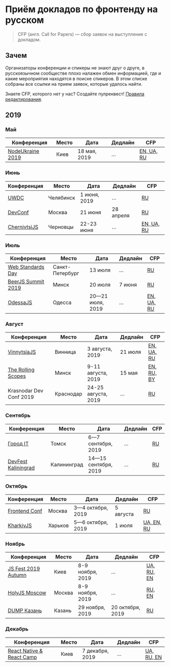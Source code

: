 # Приём докладов по фронтенду на русском

> CFP (англ. Call for Papers) — сбор заявок на выступление с докладом.

## Зачем

Организаторы конференции и спикеры не знают друг о друге,
в русскоязычном сообществе плохо налажен обмен информацией,
где и какие мероприятия находятся в поиске спикеров.
В этом списке собраны все ссылки на прием заявок, которые удалось найти.

Знаете CFP, которого нет у нас? Создайте пулреквест! [Правила редактирования](CONTRIBUTION.md).

## 2019

### Май

| Конференция | Место | Дата | Дедлайн | CFP |
| ---------- | -------- | ---- | ------------------- | ------------------------ |
| [NodeUkraine 2019](https://nodeukraine.org.ua/) | Киев | 18 мая, 2019 | … | [EN, UA, RU](https://docs.google.com/forms/d/e/1FAIpQLSfMBr0yFs9zRt5T6GoM7MRYS5XF481aGND2pCh9DUs03FTD3w/viewform) |

### Июнь

| Конференция | Место | Дата | Дедлайн | CFP |
| ---------- | -------- | ---- | ------------------- | ------------------------ |
| [UWDC](https://uwdc.ru) | Челябинск | 1 июня, 2019 | … | [RU](mailto:ai@unit6.ru) |
| [DevConf](https://devconf.ru/ru) | Москва | 21 июня | 28 апреля | [RU](https://conf.guru/ru/c/devconf2019/offer)
| [ChernivtsiJS](https://chernivtsi.js.org/) | Черновцы | 22-23 июня | … | [EN, UA, RU](https://docs.google.com/forms/d/e/1FAIpQLSdEPNaOmaA2OgCV9uM3JsK8RDvI7gXz1XweKwiI-ev73CozoQ/viewform)

### Июль

| Конференция | Место | Дата | Дедлайн | CFP |
| ---------- | -------- | ---- | ------------------- | ------------------------ |
| [Web Standards Day](https://wsd.events/2019/07/13/) | Санкт-Петербург | 13 июля | … | [RU](https://wsd.events/2019/07/13/)|
| [BeerJS Summit 2019](https://beerjssummit.com/) | Минск | 20 июля | 7 июня | [RU](https://goo.gl/forms/DP9isGyNOCnPsZ7o1)|
| [OdessaJS](http://odessajs.org/) | Одесса | 20—21 июля, 2019 | … | [EN, UA, RU](https://docs.google.com/forms/d/e/1FAIpQLSeQqU4iM-vBx6VRWHQcE1zKh3LW4KZ5231Oe0dQx-neBrrc3g/viewform) |

### Август

| Конференция | Место | Дата | Дедлайн | CFP |
| ---------- | -------- | ---- | ------------------- | ------------------------ |
| [VinnytsiaJS](http://vinnytsiajs.org/) | Винница | 3 августа, 2019 | 21 июля | [EN, UA, RU](http://vinnytsiajs.org/call-for-papers/) |
| [The Rolling Scopes](https://rsconf.by/) | Минск | 9-11 августа, 2019 | 15 мая | [EN, RU, BY](https://docs.google.com/forms/d/e/1FAIpQLSe1Mx_HLnAm09pB0ngzx_eCBJg29mzUdM0dLfE2BfhjdaCy6A/viewform) |
| Krasnodar Dev Conf 2019 | Краснодар | 24-25 августа, 2019 | … | [RU](https://forms.yandex.ru/u/5c9e04c219621d276214ff7a/) |


### Сентябрь

| Конференция | Место | Дата | Дедлайн | CFP |
| ---------- | -------- | ---- | ------------------- | ------------------------ |
| [Город IT](http://gorod.it/) | Томск | 6—7 сентября, 2019 | … | [RU](http://gorod.it/) |
| [DevFest Kaliningrad](http://devfest.kantiana.ru/) | Калининград | 14—15 сентября, 2019 | … | [RU](http://devfest.kantiana.ru/speakers) |

### Октябрь

| Конференция | Место | Дата | Дедлайн | CFP |
| ---------- | -------- | ---- | ------------------- | ------------------------ |
| [Frontend Conf](http://frontendconf.ru/moscow/2019) | Москва | 3—4 октября, 2019 | 5 августа | [RU](https://conf.ontico.ru/lectures/propose?conference=fc2019-moscow) |
| [KharkivJS](https://kharkivjs.org/) | Харьков | 5—6 октября, 2019 | 1 июля | [UA, EN, RU](https://docs.google.com/forms/d/e/1FAIpQLSdheoMEKIdJdpLXDGAjYZtZsIbWMiZQ7iZR7biBwfbTUnxYkg/viewform) |

### Ноябрь

| Конференция | Место | Дата | Дедлайн | CFP |
| ---------- | -------- | ---- | ------------------- | ------------------------ |
| [JS Fest 2019 Autumn](http://jsfest.com.ua/) | Киев | 8-9 ноября, 2019 | … | [UA](http://jsfest.com.ua/speakers.html), [RU](http://jsfest.com.ua/speakers_rus.html), [EN](http://jsfest.com.ua/speakers_eng.html) |
| [HolyJS Moscow](https://holyjs-moscow.ru/) | Москва | 8-9 ноября, 2019 | … | [RU](https://holyjs-moscow.ru/callforpapers/), [EN](https://holyjs-moscow.ru/en/callforpapers/) |
| [DUMP Казань](https://dump-kazan.ru/) | Казань | 29 ноября, 2019 | 20 октября, 2019 | [RU](https://dump-kazan.ru/) |

### Декабрь

| Конференция | Место | Дата | Дедлайн | CFP |
| ---------- | -------- | ---- | ------------------- | ------------------------ |
| [React Native & React Camp](http://2019.reactnative.com.ua/) | Киев | 7 декабря, 2019 | … | [UA, RU, EN](http://2019.reactnative.com.ua/call-for-paper) |

